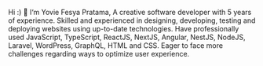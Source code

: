 Hi :) 👋 I‘m Yovie Fesya Pratama, A creative software developer with 5 years of experience. Skilled and experienced in designing, developing, testing and deploying websites using up-to-date technologies. Have professionally used JavaScript, TypeScript, ReactJS, NextJS, Angular, NestJS, NodeJS, Laravel, WordPress, GraphQL, HTML and CSS. Eager to face more challenges regarding ways to optimize user experience.
